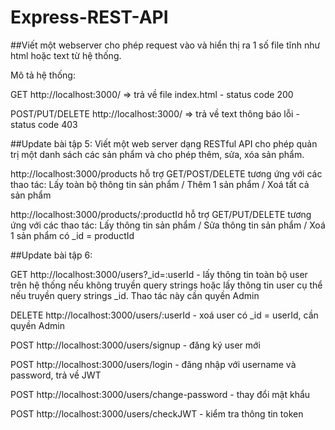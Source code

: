# Express-REST-API

##Viết một webserver cho phép request vào và hiển thị ra 1 số file tĩnh như html hoặc text từ hệ thống.

Mô tả hệ thống:

GET http://localhost:3000/ => trả về file index.html - status code 200

POST/PUT/DELETE http://localhost:3000/ => trả về text thông báo lỗi - status code 403

##Update bài tập 5: Viết một web server dạng RESTful API cho phép quản trị một danh sách các sản phẩm và cho phép thêm, sửa, xóa sản phẩm.

http://localhost:3000/products hỗ trợ GET/POST/DELETE tương ứng với các thao tác: Lấy toàn bộ thông tin sản phẩm / Thêm 1 sản phẩm / Xoá tất cả sản phẩm

http://localhost:3000/products/:productId hỗ trợ GET/PUT/DELETE tương ứng với các thao tác: Lấy thông tin sản phẩm / Sửa thông tin sản phẩm / Xoá 1 sản phẩm có \_id = productId

##Update bài tập 6:

GET http://localhost:3000/users?\_id=:userId - lấy thông tin toàn bộ user trên hệ thống nếu không truyền query strings hoặc lấy thông tin user cụ thể nếu truyền query strings \_id. Thao tác này cần quyền Admin

DELETE http://localhost:3000/users/:userId - xoá user có \_id = userId, cần quyền Admin

POST http://localhost:3000/users/signup - đăng ký user mới

POST http://localhost:3000/users/login - đăng nhập với username và password, trả về JWT

POST http://localhost:3000/users/change-password - thay đổi mật khẩu

POST http://localhost:3000/users/checkJWT - kiểm tra thông tin token
